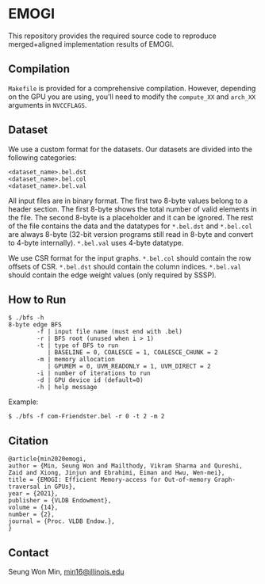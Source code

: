 # EMOGI
This repository provides the required source code to reproduce merged+aligned implementation results of EMOGI. 

## Compilation

``Makefile`` is provided for a comprehensive compilation. However, depending on the GPU you are using, you'll need to modify the ``compute_XX`` and ``arch_XX`` arguments in ``NVCCFLAGS``.

## Dataset

We use a custom format for the datasets. Our datasets are divided into the following categories:

```
<dataset_name>.bel.dst
<dataset_name>.bel.col
<dataset_name>.bel.val
```

All input files are in binary format. The first two 8-byte values belong to a header section. The first 8-byte shows the total
number of valid elements in the file. The second 8-byte is a placeholder and it can be ignored.
The rest of the file contains the data and the datatypes for ``*.bel.dst`` and ``*.bel.col`` are always 8-byte (32-bit version programs still read in 8-byte and convert to 4-byte internally). ``*.bel.val`` uses 4-byte datatype.

We use CSR format for the input graphs. ``*.bel.col`` should contain the row offsets of CSR. ``*.bel.dst`` should contain the column indices. ``*.bel.val`` should contain the edge weight values (only required by SSSP).

## How to Run

```
$ ./bfs -h
8-byte edge BFS
        -f | input file name (must end with .bel)
        -r | BFS root (unused when i > 1)
        -t | type of BFS to run
           | BASELINE = 0, COALESCE = 1, COALESCE_CHUNK = 2
        -m | memory allocation
           | GPUMEM = 0, UVM_READONLY = 1, UVM_DIRECT = 2
        -i | number of iterations to run
        -d | GPU device id (default=0)
        -h | help message
```

Example:
```
$ ./bfs -f com-Friendster.bel -r 0 -t 2 -m 2
```

## Citation
```
@article{min2020emogi,
author = {Min, Seung Won and Mailthody, Vikram Sharma and Qureshi, Zaid and Xiong, Jinjun and Ebrahimi, Eiman and Hwu, Wen-mei},
title = {EMOGI: Efficient Memory-access for Out-of-memory Graph-traversal in GPUs},
year = {2021},
publisher = {VLDB Endowment},
volume = {14},
number = {2},
journal = {Proc. VLDB Endow.},
}
```

## Contact
Seung Won Min, min16@illinois.edu
